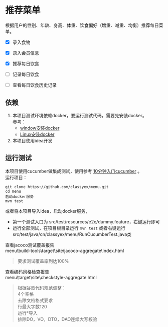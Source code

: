 # 推荐菜单
根据用户的性别、年龄、身高、体重、饮食偏好（增重、减重、均衡）推荐每日菜单。  
- [x] 录入食物
- [x] 录入会员信息
- [x] 推荐每日饮食
- [ ] 记录每日饮食
- [ ] 查看每日饮食历史记录


## 依赖
1. 本项目测试环境依赖docker，要运行测试代码，需要先安装docker。  
参考：
    - [window安装docker](https://docs.docker.com/desktop/windows/install/)  
    - [Linux安装docker](https://docs.docker.com/engine/install/)
2. 本项目使用idea开发

## 运行测试
本项目使用cucumber做集成测试，使用参考 [10分钟入门cucumber](https://cucumber.io/docs/guides/10-minute-tutorial/) 。  
运行项目：
```shell
git clone https://github.com/classyex/menu.git
cd menu
启动docker服务
mvn test
```
或者将本项目导入idea，启动docker服务， 
   -  第一个测试入口为 src/test/resources/e2e/dummy.feature，右键运行即可  
   -  运行全部测试，在项目根目录运行 `mvn test` 或者右键运行src/test/java/cn/classyex/menu/RunCucumberTest.java类

查看jacoco测试覆盖报告  
menu\build-tools\target\site\jacoco-aggregate\index.html   
> 要求测试覆盖率到达100%

查看编码风格检查报告  
menu\target\site\checkstyle-aggregate.html
> 根据谷歌代码规范调整：  
> 4个空格  
> 去除文档格式要求  
> 行最大字数120  
> 运行*导入  
> 排除DO，VO，DTO，DAO连续大写校验  

  

